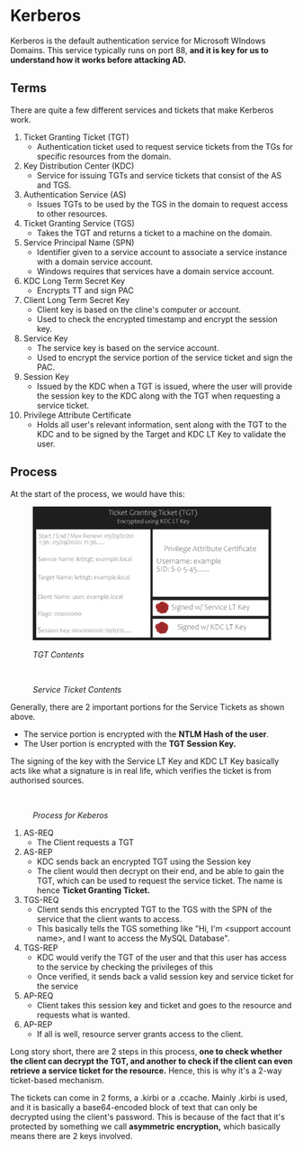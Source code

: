 # Kerberos

Kerberos is the default authentication service for Microsoft WIndows Domains. This service typically runs on port 88, **and it is key for us to understand how it works before attacking AD.**

## Terms

There are quite a few different services and tickets that make Kerberos work.

1. Ticket Granting Ticket (TGT)
   * Authentication ticket used to request service tickets from the TGs for specific resources from the domain.
2. Key Distribution Center (KDC)
   * Service for issuing TGTs and service tickets that consist of the AS and TGS.
3. Authentication Service (AS)
   * Issues TGTs to be used by the TGS in the domain to request access to other resources.
4. Ticket Granting Service (TGS)
   * Takes the TGT and returns a ticket to a machine on the domain.
5. Service Principal Name (SPN)
   * Identifier given to a service account to associate a service instance with a domain service account.
   * Windows requires that services have a domain service account.
6. KDC Long Term Secret Key
   * Encrypts TT and sign PAC
7. Client Long Term Secret Key
   * Client key is based on the cline's computer or account.
   * Used to check the encrypted timestamp and encrypt the session key.
8. Service Key
   * The service key is based on the service account.
   * Used to encrypt the service portion of the service ticket and sign the PAC.
9. Session Key
   * Issued by the KDC when a TGT is issued, where the user will provide the session key to the KDC along with the TGT when requesting a service ticket.
10. Privilege Attribute Certificate
    * Holds all user's relevant information, sent along with the TGT to the KDC and to be signed by the Target and KDC LT Key to validate the user.

## Process

At the start of the process, we would have this:​

<figure><img src="../../.gitbook/assets/image (341).png" alt=""><figcaption><p><em>TGT Contents</em></p></figcaption></figure>

<figure><img src="https://files.gitbook.com/v0/b/gitbook-x-prod.appspot.com/o/spaces%2FWTUTS177qkR2G18bNEOt%2Fuploads%2Fcht1PGoBtW4TmC5gzMrs%2Fimage.png?alt=media&#x26;token=d2848710-cee5-4b9a-9105-d60753cb8886" alt=""><figcaption><p><em>Service Ticket Contents</em></p></figcaption></figure>

Generally, there are 2 important portions for the Service Tickets as shown above.

* The service portion is encrypted with the **NTLM Hash of the user**.
* The User portion is encrypted with the **TGT Session Key.**

The signing of the key with the Service LT Key and KDC LT Key basically acts like what a signature is in real life, which verifies the ticket is from authorised sources.

<figure><img src="https://files.gitbook.com/v0/b/gitbook-x-prod.appspot.com/o/spaces%2FWTUTS177qkR2G18bNEOt%2Fuploads%2FU3sKhk5AJawTGtqtBZac%2Fimage.png?alt=media&#x26;token=f5944ef7-897e-4bf3-8a1b-a08d8d816246" alt=""><figcaption><p><em>Process for Keberos</em></p></figcaption></figure>

1. AS-REQ
   * The Client requests a TGT
2. AS-REP
   * KDC sends back an encrypted TGT using the Session key
   * The client would then decrypt on their end, and be able to gain the TGT, which can be used to request the service ticket. The name is hence **Ticket Granting Ticket.**
3. TGS-REQ
   * Client sends this encrypted TGT to the TGS with the SPN of the service that the client wants to access.
   * This basically tells the TGS something like "Hi, I'm \<support account name>, and I want to access the MySQL Database".
4. TGS-REP
   * KDC would verify the TGT of the user and that this user has access to the service by checking the privileges of this
   * Once verified, it sends back a valid session key and service ticket for the service
5. AP-REQ
   * Client takes this session key and ticket and goes to the resource and requests what is wanted.
6. AP-REP
   * If all is well, resource server grants access to the client.

Long story short, there are 2 steps in this process, **one to check whether the client can decrypt the TGT, and another to check if the client can even retrieve a service ticket for the resource.** Hence, this is why it's a 2-way ticket-based mechanism.

The tickets can come in 2 forms, a .kirbi or a .ccache. Mainly .kirbi is used, and it is basically a base64-encoded block of text that can only be decrypted using the client's password. This is because of the fact that it's protected by something we call **asymmetric encryption,** which basically means there are 2 keys involved.
